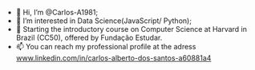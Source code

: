 - 👋 Hi, I’m @Carlos-A1981;
- 👀 I’m interested in Data Science(JavaScript/ Python);
- 🌱 Starting the introductory course on Computer Science at Harvard in Brazil (CC50), offered by Fundação Estudar. 
- 📫 You can reach my professional profile at the adress www.linkedin.com/in/carlos-alberto-dos-santos-a60881a4

  


<!---
Carlos-A1981/Carlos-A1981 is a ✨ special ✨ repository because its `README.md` (this file) appears on your GitHub profile.
You can click the Preview link to take a look at your changes.
--->
